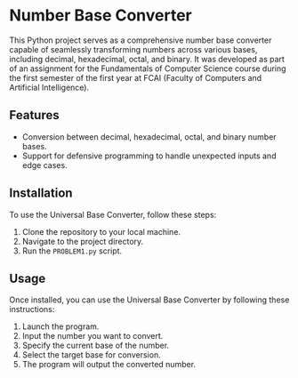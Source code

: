 # Number Base Converter

This Python project serves as a comprehensive number base converter capable of seamlessly transforming numbers across various bases, including decimal, hexadecimal, octal, and binary. It was developed as part of an assignment for the Fundamentals of Computer Science course during the first semester of the first year at FCAI (Faculty of Computers and Artificial Intelligence).

## Features

- Conversion between decimal, hexadecimal, octal, and binary number bases.
- Support for defensive programming to handle unexpected inputs and edge cases.

## Installation

To use the Universal Base Converter, follow these steps:

1. Clone the repository to your local machine.
2. Navigate to the project directory.
3. Run the `PROBLEM1.py` script.

## Usage

Once installed, you can use the Universal Base Converter by following these instructions:

1. Launch the program.
2. Input the number you want to convert.
3. Specify the current base of the number.
4. Select the target base for conversion.
5. The program will output the converted number.


